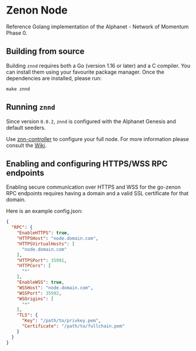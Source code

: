 # Zenon Node

Reference Golang implementation of the Alphanet - Network of Momentum Phase 0.

## Building from source

Building `znnd` requires both a Go (version 1.16 or later) and a C compiler. You can install them using your favourite package manager. Once the dependencies are installed, please run:

```shell
make znnd
```

## Running `znnd`

Since version `0.0.2`, `znnd` is configured with the Alphanet Genesis and default seeders.

Use [znn-controller](https://github.com/zenon-network/znn_controller_dart) to configure your full node. For more information please consult the [Wiki](https://github.com/zenon-network/znn-wiki).


## Enabling and configuring HTTPS/WSS RPC endpoints

Enabling secure communication over HTTPS and WSS for the go-zenon RPC endpoints requires having a domain and a valid SSL certificate for that domain.

Here is an example config.json:

```json
{
  "RPC": {
    "EnableHTTPS": true,
    "HTTPSHost": "node.domain.com",
    "HTTPSVirtualHosts": [
      "node.domain.com"
    ],
    "HTTPSPort": 35991,
    "HTTPCors": [
      "*"
    ],
    "EnableWSS": true,
    "WSSHost": "node.domain.com",
    "WSSPort": 35992,
    "WSOrigins": [
      "*"
    ],
    "TLS": {
      "Key": "/path/to/privkey.pem",
      "Certificate": "/path/to/fullchain.pem"
    }
  }
}
```
